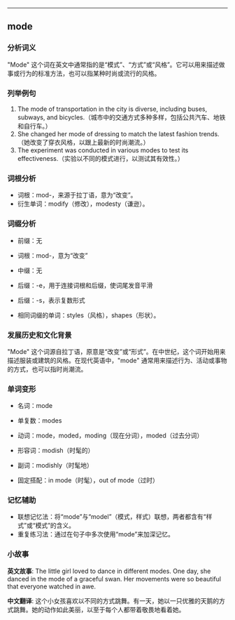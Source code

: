 
---------------
## mode
### 分析词义
"Mode" 这个词在英文中通常指的是“模式”、“方式”或“风格”。它可以用来描述做事或行为的标准方法，也可以指某种时尚或流行的风格。

### 列举例句
1. The mode of transportation in the city is diverse, including buses, subways, and bicycles.（城市中的交通方式多种多样，包括公共汽车、地铁和自行车。）
2. She changed her mode of dressing to match the latest fashion trends.（她改变了穿衣风格，以跟上最新的时尚潮流。）
3. The experiment was conducted in various modes to test its effectiveness.（实验以不同的模式进行，以测试其有效性。）

### 词根分析
- 词根：mod-，来源于拉丁语，意为“改变”。
- 衍生单词：modify（修改），modesty（谦逊）。

### 词缀分析
- 前缀：无
- 词根：mod-，意为“改变”
- 中缀：无
- 后缀：-e，用于连接词根和后缀，使词尾发音平滑
- 后缀：-s，表示复数形式

- 相同词缀的单词：styles（风格），shapes（形状）。

### 发展历史和文化背景
"Mode" 这个词源自拉丁语，原意是“改变”或“形式”。在中世纪，这个词开始用来描述服装或建筑的风格。在现代英语中，"mode" 通常用来描述行为、活动或事物的方式，也可以指时尚潮流。

### 单词变形
- 名词：mode
- 单复数：modes
- 动词：mode，moded，moding（现在分词），moded（过去分词）
- 形容词：modish（时髦的）
- 副词：modishly（时髦地）

- 固定搭配：in mode（时髦），out of mode（过时）

### 记忆辅助
- 联想记忆法：将“mode”与“model”（模式，样式）联想，两者都含有“样式”或“模式”的含义。
- 重复练习法：通过在句子中多次使用“mode”来加深记忆。

### 小故事
**英文故事**:
The little girl loved to dance in different modes. One day, she danced in the mode of a graceful swan. Her movements were so beautiful that everyone watched in awe.

**中文翻译**:
这个小女孩喜欢以不同的方式跳舞。有一天，她以一只优雅的天鹅的方式跳舞。她的动作如此美丽，以至于每个人都带着敬畏地看着她。

